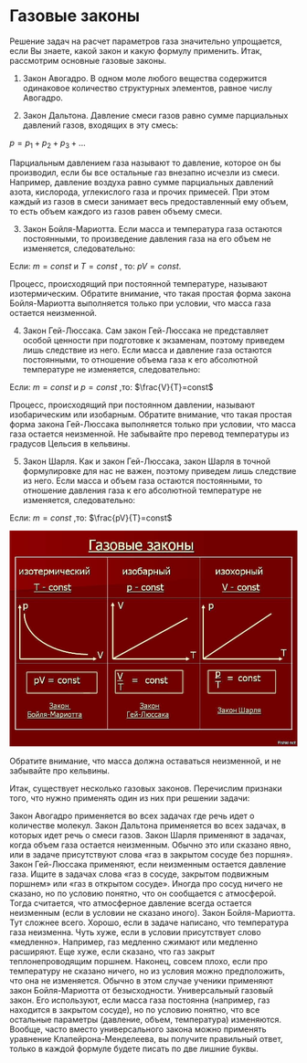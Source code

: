 # Газовые законы

Решение задач на расчет параметров газа значительно упрощается, если Вы знаете, какой закон и какую формулу применить. Итак, рассмотрим основные газовые законы.

1. Закон Авогадро. В одном моле любого вещества содержится одинаковое количество структурных элементов, равное числу Авогадро.

2. Закон Дальтона. Давление смеси газов равно сумме парциальных давлений газов, входящих в эту смесь:

$p=p_1+p_2+p_3+...$

Парциальным давлением газа называют то давление, которое он бы производил, если бы все остальные газ внезапно исчезли из смеси. Например, давление воздуха равно сумме парциальных давлений азота, кислорода, углекислого газа и прочих примесей. При этом каждый из газов в смеси занимает весь предоставленный ему объем, то есть объем каждого из газов равен объему смеси.

3. Закон Бойля-Мариотта. Если масса и температура газа остаются постоянными, то произведение давления газа на его объем не изменяется, следовательно:

Если: $m=const$ и $T=const$ , то: $pV=const$.

Процесс, происходящий при постоянной температуре, называют изотермическим. Обратите внимание, что такая простая форма закона Бойля-Мариотта выполняется только при условии, что масса газа остается неизменной.

4. Закон Гей-Люссака. Сам закон Гей-Люссака не представляет особой ценности при подготовке к экзаменам, поэтому приведем лишь следствие из него. Если масса и давление газа остаются постоянными, то отношение объема газа к его абсолютной температуре не изменяется, следовательно:

Если: $m=const$ и $p=const$ ,то: $\frac{V}{T}=const$

Процесс, происходящий при постоянном давлении, называют изобарическим или изобарным. Обратите внимание, что такая простая форма закона Гей-Люссака выполняется только при условии, что масса газа остается неизменной. Не забывайте про перевод температуры из градусов Цельсия в кельвины.

5. Закон Шарля. Как и закон Гей-Люссака, закон Шарля в точной формулировке для нас не важен, поэтому приведем лишь следствие из него. Если масса и объем газа остаются постоянными, то отношение давления газа к его абсолютной температуре не изменяется, следовательно:

Если: $m=const$ ,то: $\frac{pV}{T}=const$

![](img/Screen_3.jpg)

Обратите внимание, что масса должна оставаться неизменной, и не забывайте про кельвины.

Итак, существует несколько газовых законов. Перечислим признаки того, что нужно применять один из них при решении задачи:

Закон Авогадро применяется во всех задачах где речь идет о количестве молекул.
Закон Дальтона применяется во всех задачах, в которых идет речь о смеси газов.
Закон Шарля применяют в задачах, когда объем газа остается неизменным. Обычно это или сказано явно, или в задаче присутствуют слова «газ в закрытом сосуде без поршня».
Закон Гей-Люссака применяют, если неизменным остается давление газа. Ищите в задачах слова «газ в сосуде, закрытом подвижным поршнем» или «газ в открытом сосуде». Иногда про сосуд ничего не сказано, но по условию понятно, что он сообщается с атмосферой. Тогда считается, что атмосферное давление всегда остается неизменным (если в условии не сказано иного).
Закон Бойля-Мариотта. Тут сложнее всего. Хорошо, если в задаче написано, что температура газа неизменна. Чуть хуже, если в условии присутствует слово «медленно». Например, газ медленно сжимают или медленно расширяют. Еще хуже, если сказано, что газ закрыт теплонепроводящим поршнем. Наконец, совсем плохо, если про температуру не сказано ничего, но из условия можно предположить, что она не изменяется. Обычно в этом случае ученики применяют закон Бойля-Мариотта от безысходности.
Универсальный газовый закон. Его используют, если масса газа постоянна (например, газ находится в закрытом сосуде), но по условию понятно, что все остальные параметры (давление, объем, температура) изменяются. Вообще, часто вместо универсального закона можно применять уравнение Клапейрона-Менделеева, вы получите правильный ответ, только в каждой формуле будете писать по две лишние буквы.
 
